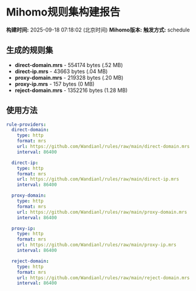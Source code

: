 # Mihomo规则集构建报告

**构建时间:** 2025-09-18 07:18:02 (北京时间)
**Mihomo版本:** 
**触发方式:** schedule

## 生成的规则集

- **direct-domain.mrs** - 554174 bytes (.52 MB)
- **direct-ip.mrs** - 43663 bytes (.04 MB)
- **proxy-domain.mrs** - 219328 bytes (.20 MB)
- **proxy-ip.mrs** - 157 bytes (0 MB)
- **reject-domain.mrs** - 1352216 bytes (1.28 MB)

## 使用方法

```yaml
rule-providers:
  direct-domain:
    type: http
    format: mrs
    url: https://github.com/Wandianl/rules/raw/main/direct-domain.mrs
    interval: 86400

  direct-ip:
    type: http
    format: mrs
    url: https://github.com/Wandianl/rules/raw/main/direct-ip.mrs
    interval: 86400

  proxy-domain:
    type: http
    format: mrs
    url: https://github.com/Wandianl/rules/raw/main/proxy-domain.mrs
    interval: 86400

  proxy-ip:
    type: http
    format: mrs
    url: https://github.com/Wandianl/rules/raw/main/proxy-ip.mrs
    interval: 86400

  reject-domain:
    type: http
    format: mrs
    url: https://github.com/Wandianl/rules/raw/main/reject-domain.mrs
    interval: 86400

```
